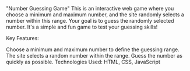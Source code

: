 "Number Guessing Game"
This is an interactive web game where you choose a minimum and maximum number, and the site randomly selects a number within this range. Your goal is to guess the randomly selected number. It's a simple and fun game to test your guessing skills!

Key Features:

Choose a minimum and maximum number to define the guessing range.
The site selects a random number within the range.
Guess the number as quickly as possible.
Technologies Used: HTML, CSS, JavaScript
